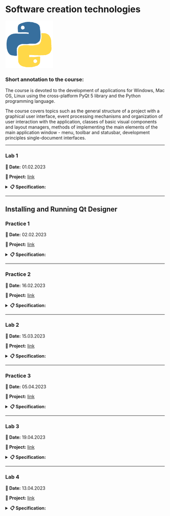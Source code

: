# **Software creation technologies**

<img src="img/python.gif&ct=s" height="150" alt="Python">

### **Short annotation to the course:**

The course is devoted to the development of applications for Windows, Mac OS, Linux using the cross-platform PyQt 5 library and the Python programming language.

The course covers topics such as the general structure of a project with a graphical user interface, event processing mechanisms and organization of user interaction with the application, classes of basic visual components and layout managers, methods of implementing the main elements of the main application window - menu, toolbar and statusbar, development principles single-document interfaces.

---

### **Lab 1**

**📅 Date:** 01.02.2023

**📁 Project:** [link](lab-01/main.py)

<details>
<summary><b>📋 Specification:</b></summary>

Read from a file at least 5 records in the form of: 2 textuals, 1 real number, 1 integer.Analyze the integer. Depending on the result, write in the second or third file. Calculate the number of records, and arithmetic numerical values.

Display the contents of all 3 files on the screen, show in tabular form.

Examples of class structure (and respectively file structure):

- surname name salary age.
</details>

---

## **Installing and Running Qt Designer**

### **Practice 1**

**📅 Date:** 02.02.2023

**📁 Project:** [link](practice-01)

<details>
<summary><b>📋 Specification:</b></summary>

- Install QT of the appropriate version:

      pip install pyqt5

- Install QT Designer:

      pip install pyqt5-tools

- Install the converter:

      pip install ui-to-py

- Create a form with 4 buttons in the designer, change the inscriptions on the buttons, save the project
- Convert ui-file to py-file
</details>

---

### **Practice 2**

**📅 Date:** 16.02.2023

**📁 Project:** [link](practice-02)

<details>
<summary><b>📋 Specification:</b></summary>
Develop bases calculator using PyQt
</details>

---

### **Lab 2**

**📅 Date:** 15.03.2023

**📁 Project:** [link](lab-02)

<details>
<summary><b>📋 Specification:</b></summary>
Develop full calculator using PyQt
</details>

---

### **Practice 3**

**📅 Date:** 05.04.2023

**📁 Project:** [link](practice-03)

<details>
<summary><b>📋 Specification:</b></summary>

1. Travel. View day and night images of football stadiums
2. Pizzeria. Ordering pizza of different sizes with the possibility of adding ingredients
</details>

---

### **Lab 3**

**📅 Date:** 19.04.2023

**📁 Project:** [link](lab-03/main.py)

<details>
<summary><b>📋 Specification:</b></summary>

With PyQt designer add buttons, label, radio, img

Change the design: font, font size, text and background color, element size, dynamic positioning (on click)

</details>

---

### **Lab 4**

**📅 Date:** 13.04.2023

**📁 Project:** [link](lab-04)

<details>
<summary><b>📋 Specification:</b></summary>

1. Create a mini-project to demonstrate how to work with a table based on your own scenario.
2. Implement the methods:

   - show the number of active column and row;
   - show the number of columns and rows;
   - add/remove row/col;
   - pass a text/number from a field to a table cell.

</details>
